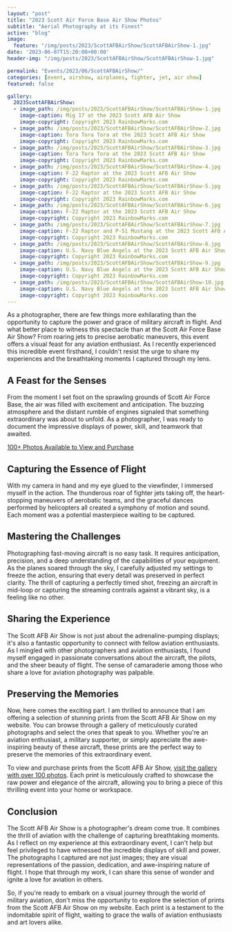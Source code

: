 ```yaml
---
layout: "post"
title: "2023 Scott Air Force Base Air Show Photos"
subtitle: "Aerial Photography at its Finest"
active: "blog"
image:
  feature: "/img/posts/2023/ScottAFBAirShow/ScottAFBAirShow-1.jpg"
date: '2023-06-07T15:20:00+00:00'
header-img: "/img/posts/2023/ScottAFBAirShow/ScottAFBAirShow-1.jpg"

permalink: "Events/2023/06/ScottAFBAirShow/"
categories: [event, airshow, airplanes, fighter, jet, air show]
featured: false

gallery:
  2023ScottAFBAirShow:
  - image_path: /img/posts/2023/ScottAFBAirShow/ScottAFBAirShow-1.jpg
    image-caption: Mig 17 at the 2023 Scott AFB Air Show
    image-copyright: Copyright 2023 RainbowMarks.com
  - image_path: /img/posts/2023/ScottAFBAirShow/ScottAFBAirShow-2.jpg
    image-caption: Tora Tora Tora at the 2023 Scott AFB Air Show
    image-copyright: Copyright 2023 RainbowMarks.com
  - image_path: /img/posts/2023/ScottAFBAirShow/ScottAFBAirShow-3.jpg
    image-caption: Tora Tora Tora at the 2023 Scott AFB Air Show
    image-copyright: Copyright 2023 RainbowMarks.com
  - image_path: /img/posts/2023/ScottAFBAirShow/ScottAFBAirShow-4.jpg
    image-caption: F-22 Raptor at the 2023 Scott AFB Air Show
    image-copyright: Copyright 2023 RainbowMarks.com
  - image_path: /img/posts/2023/ScottAFBAirShow/ScottAFBAirShow-5.jpg
    image-caption: F-22 Raptor at the 2023 Scott AFB Air Show
    image-copyright: Copyright 2023 RainbowMarks.com
  - image_path: /img/posts/2023/ScottAFBAirShow/ScottAFBAirShow-6.jpg
    image-caption: F-22 Raptor at the 2023 Scott AFB Air Show
    image-copyright: Copyright 2023 RainbowMarks.com
  - image_path: /img/posts/2023/ScottAFBAirShow/ScottAFBAirShow-7.jpg
    image-caption: F-22 Raptor and P-51 Mustang at the 2023 Scott AFB Air Show
    image-copyright: Copyright 2023 RainbowMarks.com
  - image_path: /img/posts/2023/ScottAFBAirShow/ScottAFBAirShow-8.jpg
    image-caption: U.S. Navy Blue Angels at the 2023 Scott AFB Air Show
    image-copyright: Copyright 2023 RainbowMarks.com
  - image_path: /img/posts/2023/ScottAFBAirShow/ScottAFBAirShow-9.jpg
    image-caption: U.S. Navy Blue Angels at the 2023 Scott AFB Air Show
    image-copyright: Copyright 2023 RainbowMarks.com
  - image_path: /img/posts/2023/ScottAFBAirShow/ScottAFBAirShow-10.jpg
    image-caption: U.S. Navy Blue Angels at the 2023 Scott AFB Air Show
    image-copyright: Copyright 2023 RainbowMarks.com
---
```

As a photographer, there are few things more exhilarating than the opportunity to capture the power and grace of military aircraft in flight. And what better place to witness this spectacle than at the Scott Air Force Base Air Show? From roaring jets to precise aerobatic maneuvers, this event offers a visual feast for any aviation enthusiast. As I recently experienced this incredible event firsthand, I couldn't resist the urge to share my experiences and the breathtaking moments I captured through my lens.

## A Feast for the Senses
From the moment I set foot on the sprawling grounds of Scott Air Force Base, the air was filled with excitement and anticipation. The buzzing atmosphere and the distant rumble of engines signaled that something extraordinary was about to unfold. As a photographer, I was ready to document the impressive displays of power, skill, and teamwork that awaited.

[100+ Photos Available to View and Purchase](https://photos.rainbowmarks.com/2023/Aircraft/2023-Scott-Air-Force-Base-Air-Show/)

## Capturing the Essence of Flight
With my camera in hand and my eye glued to the viewfinder, I immersed myself in the action. The thunderous roar of fighter jets taking off, the heart-stopping maneuvers of aerobatic teams, and the graceful dances performed by helicopters all created a symphony of motion and sound. Each moment was a potential masterpiece waiting to be captured.

## Mastering the Challenges
Photographing fast-moving aircraft is no easy task. It requires anticipation, precision, and a deep understanding of the capabilities of your equipment. As the planes soared through the sky, I carefully adjusted my settings to freeze the action, ensuring that every detail was preserved in perfect clarity. The thrill of capturing a perfectly timed shot, freezing an aircraft in mid-loop or capturing the streaming contrails against a vibrant sky, is a feeling like no other.

## Sharing the Experience
The Scott AFB Air Show is not just about the adrenaline-pumping displays; it's also a fantastic opportunity to connect with fellow aviation enthusiasts. As I mingled with other photographers and aviation enthusiasts, I found myself engaged in passionate conversations about the aircraft, the pilots, and the sheer beauty of flight. The sense of camaraderie among those who share a love for aviation photography was palpable.

## Preserving the Memories
Now, here comes the exciting part. I am thrilled to announce that I am offering a selection of stunning prints from the Scott AFB Air Show on my website. You can browse through a gallery of meticulously curated photographs and select the ones that speak to you. Whether you're an aviation enthusiast, a military supporter, or simply appreciate the awe-inspiring beauty of these aircraft, these prints are the perfect way to preserve the memories of this extraordinary event.

To view and purchase prints from the Scott AFB Air Show, [visit the gallery with over 100 photos](https://photos.rainbowmarks.com/2023/Aircraft/2023-Scott-Air-Force-Base-Air-Show/). Each print is meticulously crafted to showcase the raw power and elegance of the aircraft, allowing you to bring a piece of this thrilling event into your home or workspace.

## Conclusion
The Scott AFB Air Show is a photographer's dream come true. It combines the thrill of aviation with the challenge of capturing breathtaking moments. As I reflect on my experience at this extraordinary event, I can't help but feel privileged to have witnessed the incredible displays of skill and power. The photographs I captured are not just images; they are visual representations of the passion, dedication, and awe-inspiring nature of flight. I hope that through my work, I can share this sense of wonder and ignite a love for aviation in others.

So, if you're ready to embark on a visual journey through the world of military aviation, don't miss the opportunity to explore the selection of prints from the Scott AFB Air Show on my website. Each print is a testament to the indomitable spirit of flight, waiting to grace the walls of aviation enthusiasts and art lovers alike.

